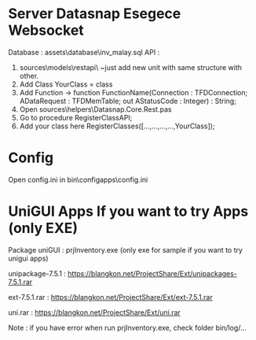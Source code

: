 # Server Datasnap Esegece Websocket

Database : assets\database\inv_malay.sql
API : 
1. sources\models\restapi\ ~just add new unit with same structure with other.
2. Add Class YourClass = class
3. Add Function -> function FunctionName(Connection : TFDConnection; ADataRequest : TFDMemTable; out AStatusCode : Integer) : String;
4. Open sources\helpers\Datasnap.Core.Rest.pas
5. Go to procedure RegisterClassAPI;
5. Add your class here RegisterClasses([...,...,...,...,YourClass]);

# Config
Open config.ini in bin\configapps\config.ini

# UniGUI Apps If you want to try Apps (only EXE)

Package uniGUI : prjInventory.exe (only exe for sample if you want to try unigui apps)

unipackage-7.5.1 : https://blangkon.net/ProjectShare/Ext/unipackages-7.5.1.rar

ext-7.5.1.rar : https://blangkon.net/ProjectShare/Ext/ext-7.5.1.rar

uni.rar : https://blangkon.net/ProjectShare/Ext/uni.rar

Note : if you have error when run prjInventory.exe, check folder bin/log/...